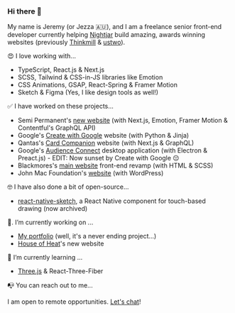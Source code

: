 ### Hi there 👋

My name is Jeremy (or Jezza 🇦🇺), and I am a freelance senior front-end developer currently helping [Nightjar](https://nightjar.co) build amazing, awards winning websites (previously [Thinkmill](https://www.thinkmill.com.au/) & [ustwo](https://www.ustwo.com/)).

😍  I love working with...

- TypeScript, React.js & Next.js
- SCSS, Tailwind & CSS-in-JS libraries like Emotion
- CSS Animations, GSAP, React-Spring & Framer Motion
- Sketch & Figma (Yes, I like design tools as well!)

✅  I have worked on these projects...

- Semi Permanent's [new website](https://semipermanent.com/) (with Next.js, Emotion, Framer Motion & Contentful's GraphQL API)
- Google's [Create with Google](https://create.withgoogle.com/) website (with Python & Jinja)
- Qantas's [Card Companion](https://cardcompanion.qantas.com/) website (with Next.js & GraphQL)
- Google's [Audience Connect](https://create.withgoogle.com/tools/audience-connect) desktop application (with Electron & Preact.js) - EDIT: Now sunset by Create with Google 😔
- Blackmores's [main website](https://blackmores.netlify.app) front-end revamp (with HTML & SCSS)
- John Mac Foundation's [website](https://johnmacfoundation.org/) (with WordPress)

🤓  I have also done a bit of open-source...

- [react-native-sketch](https://github.com/jgrancher/react-native-sketch), a React Native component for touch-based drawing (now archived)

🔭. I’m currently working on ...

- [My portfolio](https://jeremygrancher.com) (well, it's a never ending project...)
- [House of Heat](https://houseofheat.co/)'s new website

🌱  I’m currently learning ...

- [Three.js](https://threejs-journey.xyz/) & React-Three-Fiber

📭  You can reach out to me...

I am open to remote opportunities. [Let's chat](mailto:jgrancher@gmail.com?subject=Hello%20from%20Github%20!)!
